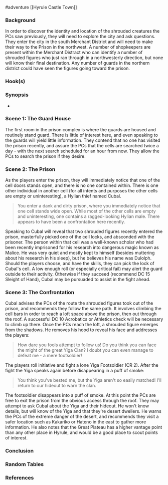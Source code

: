 #adventure [[Hyrule Castle Town]]

### Background

In order to discover the identity and location of the shrouded creatures the PCs saw previously, they will need to explore the city and ask questions. They enter the city in the south Merchant District and will need to make their way to the Prison in the northwest. A number of shopkeepers are present within the Merchant Distract who can identify a number of shrouded figures who just ran through in a northwesterly direction, but none will know their final destination. Any number of guards in the northern district could have seen the figures going toward the prison.

### Hook(s)


### Synopsis

- 

### Scene 1: The Guard House

The first room in the prison complex is where the guards are housed and routinely stand guard. There is little of interest here, and even speaking to the guards will yield little information. They contend that no one has visited the prison recently, and assure the PCs that the cells are searched twice a day - with the next search scheduled for an hour from now. They allow the PCs to search the prison if they desire.

### Scene 2: The Prison

As the players enter the prison, they will immediately notice that one of the cell doors stands open, and there is no one contained within. There is one other individual in another cell (for all intents and purposes the other cells are empty or uninteresting), a Hylian thief named Cubal.

>You enter a dank and dirty prison, where you immediately notice that one cell stands wide open. While most of the other cells are empty and uninteresting, one contains a ragged-looking Hylian male. There appears to have been a confrontation here recently.

Speaking to Cubal will reveal that two shrouded figures recently entered the prison, masterfully picked one of the cell locks, and absconded with the prisoner. The person within that cell was a well-known scholar who had been recently imprisoned for his research into dangerous magic known as Malice. He was very quiet and mostly kept to himself (besides muttering about his research in his sleep), but he believes his name was Dulolph. Should the players choose, and have the skills, they can pick the lock of Cubal's cell. A low enough roll (or especially critical fail) may alert the guard outside to their activity. Otherwise if they succeed (recommend DC 15 Sleight of Hand), Cubal may be pursuaded to assist in the fight ahead.

### Scene 3: The Confrontation

Cubal advises the PCs of the route the shrouded figures took out of the prison, and recommends they follow the same path. It involves climbing the cell bars in order to reach a loft space above the prison, then out through the roof. A successful DC 10 Acrobatics or Athletics check will be necessary to climb up there. Once the PCs reach the loft, a shrouded figure emerges from the shadows. He removes his hood to reveal his face and addresses the players:

>How dare you fools attempt to follow us! Do you think you can face the might of the great Yiga Clan? I doubt you can even manage to defeat me - a mere footsoldier!

The players roll initiative and fight a lone Yiga Footsoldier (CR 2). After the fight the Yiga speaks again before disappearing in a puff of smoke:

>You think you've bested me, but the Yiga aren't so easily matched! I'll return to our hideout to warn the clan.

The footsoldier disappears into a puff of smoke. At this point the PCs are free to exit the prison from the obvious access through the roof. They may attempt to ask Cubal about the Yiga and their hideout. He won't know details, but will know of the Yiga and that they're desert dwellers. He warns the PCs of the extreme danger of the desert, and recommends they visit a safer location such as Kakariko or Hateno in the east to gather more information. He also notes that the Great Plateau has a higher vantage point than any other place in Hyrule, and would be a good place to scout points of interest.

### Conclusion


### Random Tables


### References